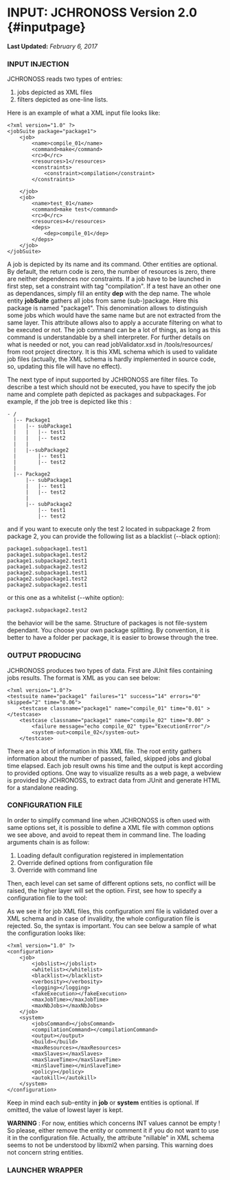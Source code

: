 INPUT: JCHRONOSS Version 2.0 {#inputpage}
===============================================================================

__Last Updated:__ *February 6, 2017*

### INPUT INJECTION ###########################################################

JCHRONOSS reads two types of entries:
 1. jobs depicted as XML files
 2. filters depicted as one-line lists.

Here is an example of what a XML input file looks like:
~~~~~~~~~~~~~~~~~~~~~~~~~~~~~~~~~~~~~~~~~~~~~~~{.xml}
<?xml version="1.0" ?>
<jobSuite package="package1">
	<job>
		<name>compile_01</name>
		<command>make</command>
		<rc>0</rc>
		<resources>1</resources>
		<constraints>
			<constraint>compilation</constraint>
		</constraints>
		
	</job>
	<job>
		<name>test_01</name>
		<command>make test</command>
		<rc>0</rc>
		<resources>4</resources>
		<deps>
			<dep>compile_01</dep>
		</deps>
	</job>
</jobSuite>
~~~~~~~~~~~~~~~~~~~~~~~~~~~~~~~~~~~~~~~~~~~~~~~

A job is depicted by its name and its command. Other entities are optional. By
default, the return code is zero, the number of resources is zero, there are
neither dependences nor constraints. If a job have to be launched in first step,
set a constraint with tag "compilation". If a test have an other one as
dependances, simply fill an entity __dep__ with the dep name. The whole entity
__jobSuite__ gathers all jobs from same (sub-)package. Here this package is
named "package1". This denomination allows to distinguish some jobs which would
have the same name but are not extracted from the same layer. This attribute 
allows also to apply a accurate filtering on what to be executed or not. The job
command can be a lot of things, as long as this command is understandable by a
shell interpreter. For further details on what is needed or not, you can read
jobValidator.xsd in /tools/resources/ from root project directory. It is this
XML schema which is used to validate job files (actually, the XML schema is
hardly implemented in source code, so, updating this file will have no effect).

The next type of input supported by JCHRONOSS are filter files. To describe a
test which should not be executed, you have to specify the job name and complete
path depicted as packages and subpackages. For example, if the job tree is
depicted like this :
~~~~~~~~~~~~~~~~~~~~~~~~~~~~~~~~~~~~~~~~~~~~~~~
- /
  |-- Package1
  |   |-- subPackage1
  |   |   |-- test1
  |   |   |-- test2
  |   |
  |   |--subPackage2
  |       |-- test1
  |       |-- test2
  |  
  |-- Package2
      |-- subPackage1
      |   |-- test1
      |   |-- test2
      |
      |-- subPackage2
          |-- test1
          |-- test2
~~~~~~~~~~~~~~~~~~~~~~~~~~~~~~~~~~~~~~~~~~~~~~~
and if you want to execute only the test 2 located in subpackage 2 from package
2, you can provide the following list as a blacklist (--black option):
~~~~~~~~~~~~~~~~~~~~~~~~~~~~~~~~~~~~~~~~~~~~~~~{.sh}
package1.subpackage1.test1
package1.subpackage1.test2
package1.subpackage2.test1
package1.subpackage2.test2
package2.subpackage1.test1
package2.subpackage1.test2
package2.subpackage2.test1
~~~~~~~~~~~~~~~~~~~~~~~~~~~~~~~~~~~~~~~~~~~~~~~

or this one as a whitelist (--white option):

~~~~~~~~~~~~~~~~~~~~~~~~~~~~~~~~~~~~~~~~~~~~~~~{.sh}
package2.subpackage2.test2
~~~~~~~~~~~~~~~~~~~~~~~~~~~~~~~~~~~~~~~~~~~~~~~

the behavior will be the same. Structure of packages is not file-system
dependant.  You choose your own package splitting. By convention, it is better
to have a folder per package, it is easier to browse through the tree.

### OUTPUT PRODUCING ##########################################################

JCHRONOSS produces two types of data. First are JUnit files containing jobs
results. The format is XML as you can see below:

~~~~~~~~~~~~~~~~~~~~~~~~~~~~~~~~~~~~~~~~~~~~~~~{.xml}
<?xml version="1.0"?>
<testsuite name="package1" failures="1" success="14" errors="0" skipped="2" time="0.06">
	<testcase classname="package1" name="compile_01" time="0.01" > </testcase>
	<testcase classname="package1" name="compile_02" time="0.00" >
		<failure message="echo compile_02" type="ExecutionError"/>
		<system-out>compile_02</system-out>
	</testcase>
~~~~~~~~~~~~~~~~~~~~~~~~~~~~~~~~~~~~~~~~~~~~~~~

There are a lot of information in this XML file. The root entity gathers
information about the number of passed, failed, skipped jobs and global time
elapsed. Each job result owns his time and the output is kept according to
provided options. One way to visualize results as a web page, a webview is
provided by JCHRONOSS, to extract data from JUnit and generate HTML for a
standalone reading.

### CONFIGURATION FILE ########################################################

In order to simplify command line when JCHRONOSS is often used with same options
set, it is possible to define a XML file with common options we see above, and
avoid to repeat them in command line. The loading arguments chain is as follow:
 
 1. Loading default configuration registered in implementation
 2. Override defined options from configuration file
 3. Override with command line

Then, each level can set same of different options sets, no conflict will be
raised, the higher layer will set the option. First, see how to specify a
configuration file to the tool:


As we see it for job XML files, this configuration xml file is validated over a
XML schema and in case of invalidity, the whole configuration file is rejected.
So, the syntax is important. You can see below a sample of what the
configuration looks like:
~~~~~~~~~~~~~~~~~~~~~~~~~~~~~~~~~~~~~~~~~~~~~~~{.xml}
<?xml version="1.0" ?>
<configuration>
	<job>
		<jobslist></jobslist>
		<whitelist></whitelist>
		<blacklist></blacklist>
		<verbosity></verbosity>
		<logging></logging>
		<fakeExecution></fakeExecution>
		<maxJobTime></maxJobTime>
		<maxNbJobs></maxNbJobs>
	</job>
	<system>
		<jobsCommand></jobsCommand>
		<compilationCommand></compilationCommand>
		<output></output>
		<build></build>
		<maxResources></maxResources>
		<maxSlaves></maxSlaves>
		<maxSlaveTime></maxSlaveTime>
		<minSlaveTime></minSlaveTime>
		<policy></policy>
		<autokill></autokill>
	</system>
</configuration>
~~~~~~~~~~~~~~~~~~~~~~~~~~~~~~~~~~~~~~~~~~~~~~~

Keep in mind each sub-entity in __job__ or __system__ entities is optional. If
omitted, the value of lowest layer is kept.

__WARNING__ : For now, entities which concerns INT values cannot be empty ! So
please, either remove the entity or comment it if you do not want to use it in
the configuration file. Actually, the attribute "nillable" in XML schema seems
to not be understood by libxml2 when parsing. This warning does not concern 
string entities.

### LAUNCHER WRAPPER ##########################################################



